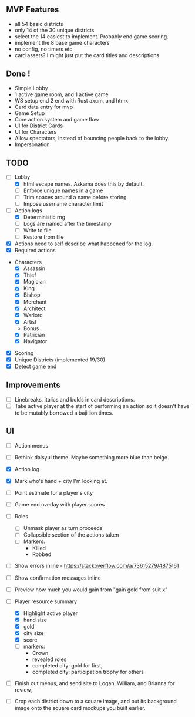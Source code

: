  ## MVP Features
 - all 54 basic districts
 - only 14 of the 30 unique districts
 - select the 14 easiest to implement. Probably end game scoring.
 - implement the 8 base game characters
 - no config, no timers etc
 - card assets? I might just put the card titles and descriptions

## Done !
- Simple Lobby
- 1 active game room, and 1 active game
- WS setup end 2 end with Rust axum, and htmx
- Card data entry for mvp
- Game Setup
- Core action system and game flow 
- UI for District Cards
- UI for Characters
- Allow spectators, instead of bouncing people back to the lobby
- Impersonation

## TODO
- [ ] Lobby
    - [x] html escape names. Askama does this by default.
    - [ ] Enforce unique names in a game
    - [ ] Trim spaces around a name before storing.
    - [ ] Impose username character limit

- [ ] Action logs
    - [x] Deterministic rng
    - [ ] Logs are named after the timestamp
    - [ ] Write to file
    - [ ] Restore from file

- [x] Actions need to self describe what happened for the log.
- [x] Required actions

- Characters 
    - [x] Assassin
    - [x] Thief
    - [x] Magician
    - [x] King
    - [x] Bishop
    - [x] Merchant
    - [x] Architect
    - [x] Warlord
    - [x] Artist
    - Bonus
    - [x] Patrician
    - [x] Navigator
- [x] Scoring
- [x] Unique Districts (implemented 19/30)
- [x] Detect game end

## Improvements
- [ ] Linebreaks, italics and bolds in card descriptions.
- [ ] Take active player at the start of performing an action so it doesn't have to be mutably borrowed a bajillion times.

## UI
- [ ] Action menus
- [ ] Rethink daisyui theme. Maybe something more blue than beige.
- [x] Action log 
- [x] Mark who's hand + city I'm looking at.
- [ ] Point estimate for a player's city
- [ ] Game end overlay with player scores
- [ ] Roles
    - [ ] Unmask player as turn proceeds
    - [ ] Collapsible section of the actions taken
    - [ ] Markers:
        - Killed
        - Robbed

- [ ] Show errors inline
        - https://stackoverflow.com/a/73615279/4875161
- [ ] Show confirmation messages inline
- [ ] Preview how much you would gain from "gain gold from suit x"
- [ ] Player resource summary
    - [x] Highlight active player
    - [x] hand size
    - [x] gold
    - [x] city size
    - [x] score
    - [ ] markers: 
        - Crown
        - revealed roles
        - completed city: gold for first,
        - completed city: participation trophy for others

- [ ] Finish out menus, and send site to Logan, William, and Brianna for review,
- [ ] Crop each district down to a square image, and put its background image onto the square card mockups you built earlier.


